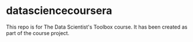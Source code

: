 # datasciencecoursera
This repo is for The Data Scientist's Toolbox course.
It has been created as part of the course project.
